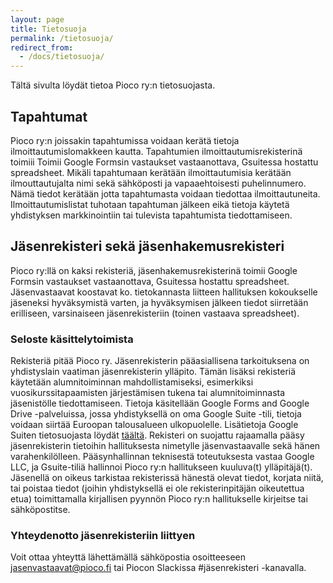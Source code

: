 ```yaml
---
layout: page
title: Tietosuoja
permalink: /tietosuoja/
redirect_from:
  - /docs/tietosuoja/
---
```


Tältä sivulta löydät tietoa Pioco ry:n tietosuojasta.

## Tapahtumat
Pioco ry:n joissakin tapahtumissa voidaan kerätä tietoja ilmoittautumislomakkeen kautta. Tapahtumien ilmoittautumisrekisterinä toimiii Toimii Google Formsin vastaukset vastaanottava, Gsuitessa hostattu spreadsheet. Mikäli tapahtumaan kerätään ilmoittautumisia kerätään ilmouttautujalta nimi sekä sähköposti ja vapaaehtoisesti puhelinnumero. Nämä tiedot kerätään jotta tapahtumasta voidaan tiedottaa ilmoittautuneita. Ilmoittautumislistat tuhotaan tapahtuman jälkeen eikä tietoja käytetä yhdistyksen markkinointiin tai tulevista tapahtumista tiedottamiseen.

## Jäsenrekisteri sekä jäsenhakemusrekisteri

Pioco ry:llä on kaksi rekisteriä, jäsenhakemusrekisterinä toimii Google Formsin vastaukset vastaanottava, Gsuitessa hostattu spreadsheet. Jäsenvastaavat koostavat ko. tietokannasta liitteen hallituksen kokoukselle jäseneksi hyväksymistä varten, ja hyväksymisen jälkeen tiedot siirretään erilliseen, varsinaiseen jäsenrekisteriin (toinen vastaava spreadsheet).

### Seloste käsittelytoimista

Rekisteriä pitää Pioco ry. Jäsenrekisterin pääasiallisena tarkoituksena on yhdistyslain vaatiman jäsenrekisterin ylläpito. Tämän lisäksi rekisteriä käytetään alumnitoiminnan mahdollistamiseksi, esimerkiksi vuosikurssitapaamisten järjestämisen tukena tai alumnitoiminnasta jäsenistölle tiedottamiseen.
Tietoja käsitellään Google Forms and Google Drive -palveluissa, jossa yhdistyksellä on oma Google Suite -tili, tietoja voidaan siirtää Euroopan talousalueen ulkopuolelle. Lisätietoja Google Suiten tietosuojasta löydät [täältä](https://cloud.google.com/terms/data-processing-terms).
Rekisteri on suojattu rajaamalla pääsy jäsenrekisterin tietoihin hallituksesta nimetylle jäsenvastaavalle sekä hänen varahenkilölleen. Pääsynhallinnan teknisestä toteutuksesta vastaa Google LLC, ja Gsuite-tiliä hallinnoi Pioco ry:n hallitukseen kuuluva(t) ylläpitäjä(t).
Jäsenellä on oikeus tarkistaa rekisterissä hänestä olevat tiedot, korjata niitä, tai poistaa tiedot (joihin yhdistyksellä ei ole rekisterinpitäjän oikeutettua etua) toimittamalla kirjallisen pyynnön Pioco ry:n hallitukselle kirjeitse tai sähköpostitse.

### Yhteydenotto jäsenrekisteriin liittyen

Voit ottaa yhteyttä lähettämällä sähköpostia osoitteeseen jasenvastaavat@pioco.fi tai Piocon Slackissa #jäsenrekisteri -kanavalla.

